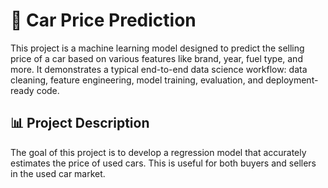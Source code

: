 # 🚗 Car Price Prediction

This project is a machine learning model designed to predict the selling price of a car based on various features like brand, year, fuel type, and more. It demonstrates a typical end-to-end data science workflow: data cleaning, feature engineering, model training, evaluation, and deployment-ready code.

## 📊 Project Description

The goal of this project is to develop a regression model that accurately estimates the price of used cars. This is useful for both buyers and sellers in the used car market.

